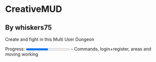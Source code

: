 CreativeMUD
===========
By whiskers75
-------------
Create and fight in this Multi User Dungeon

Progress: <progress value="50" max="100"></progress> - Commands, login+register, areas and moving working

